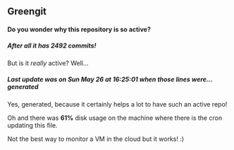 ## Greengit

#### Do you wonder why this repository is so active?

##### After all it has 2492 commits!

But is it *really* active? Well...

##### Last update was on Sun May 26 at 16:25:01 when those lines were... generated

Yes, generated, because it certainly helps a lot to have such an active repo!

Oh and there was **61%** disk usage on the machine
where there is the cron updating this file.

Not the best way to monitor a VM in the cloud but it works! :)
